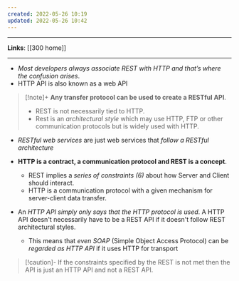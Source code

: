 ```yaml
---
created: 2022-05-26 10:19
updated: 2022-05-26 10:42
---
```

---
**Links**: [[300 home]]

---
- *Most developers always associate REST with HTTP and that’s where the confusion arises*.
- HTTP API is also known as a web API

> [!note]+ **Any transfer protocol can be used to create a RESTful API**. 
> - REST is not necessarily tied to HTTP. 
> - Rest is an *architectural style* which may use HTTP, FTP or other communication protocols but is widely used with HTTP.

- *RESTful web services* are just web services that *follow a RESTful architecture*
- **HTTP is a contract, a communication protocol and REST is a concept**. 
	- REST implies a *series of constraints (6)* about how Server and Client should interact. 
	- HTTP is a communication protocol with a given mechanism for server-client data transfer. 

- An *HTTP API simply only says that the HTTP protocol is used*. A HTTP API doesn't necessarily have to be a REST API if it doesn't follow REST architectural styles.
	- This means that *even SOAP* (Simple Object Access Protocol) can be *regarded as HTTP API* if it uses HTTP for transport

> [!caution]- If the constraints specified by the REST is not met then the API is just an HTTP API and not a REST API.